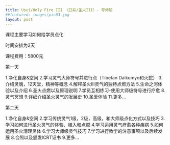 ```yaml
---
title: Usui/Holy Fire III （臼井/圣火III）- 导师阶
##featured: images/pic03.jpg
layout: post
---
```


<p>课程主要学习如何给学员点化</p>


时间安排为2天

课程费用：5800元

<p>第一天</p>
<p>
1.净化自身&空间
2.学习灵气大师符号并进行点（Tibetan Daikomyo和火蛇）
3.介绍灵魂，12天堂，精神等概念
4.解释圣火III灵气的独特点燃方法
5.生命之河体验以及介绍
6.圣火点燃以及原理说明
7.学员互相练习-使用大师级符号进行疗愈
8.灵气冥想
9.详细介绍圣火灵气的发展史
10.圣爱体验
11.更多...
</p>


<p>第二天</p>
<p>
1.净化自身&空间
2.学习传统灵气1级，2级，高级，和大师级点化方式以及技巧
3.学习如何进行圣火灵气的体验、植入和点燃
4.学习运用灵气疗愈各种疾病
5.如何运用圣火清理灵体
6.学习大师级灵气技巧
7.学习进行教学的注意事项以及后续发展
8.合照以及颁发ICRT证书
9.更多...
</p>